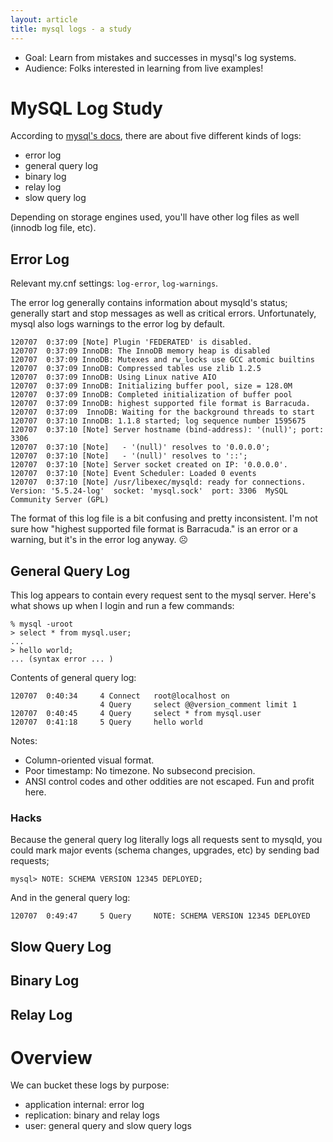 ```yaml
---
layout: article
title: mysql logs - a study
---
```


* Goal: Learn from mistakes and successes in mysql's log systems.
* Audience: Folks interested in learning from live examples!

# MySQL Log Study

According to [mysql's docs][mysql-docs], there are about five different kinds of logs:

[mysql-docs]: [http://dev.mysql.com/doc/refman/5.5/en/server-logs.html]

* error log
* general query log
* binary log
* relay log
* slow query log

Depending on storage engines used, you'll have other log files as well (innodb
log file, etc).

## Error Log

Relevant my.cnf settings: `log-error`, `log-warnings`.

The error log generally contains information about mysqld's status; generally
start and stop messages as well as critical errors. Unfortunately, mysql also
logs warnings to the error log by default.

    120707  0:37:09 [Note] Plugin 'FEDERATED' is disabled.
    120707  0:37:09 InnoDB: The InnoDB memory heap is disabled
    120707  0:37:09 InnoDB: Mutexes and rw_locks use GCC atomic builtins
    120707  0:37:09 InnoDB: Compressed tables use zlib 1.2.5
    120707  0:37:09 InnoDB: Using Linux native AIO
    120707  0:37:09 InnoDB: Initializing buffer pool, size = 128.0M
    120707  0:37:09 InnoDB: Completed initialization of buffer pool
    120707  0:37:09 InnoDB: highest supported file format is Barracuda.
    120707  0:37:09  InnoDB: Waiting for the background threads to start
    120707  0:37:10 InnoDB: 1.1.8 started; log sequence number 1595675
    120707  0:37:10 [Note] Server hostname (bind-address): '(null)'; port: 3306
    120707  0:37:10 [Note]   - '(null)' resolves to '0.0.0.0';
    120707  0:37:10 [Note]   - '(null)' resolves to '::';
    120707  0:37:10 [Note] Server socket created on IP: '0.0.0.0'.
    120707  0:37:10 [Note] Event Scheduler: Loaded 0 events
    120707  0:37:10 [Note] /usr/libexec/mysqld: ready for connections.
    Version: '5.5.24-log'  socket: 'mysql.sock'  port: 3306  MySQL Community Server (GPL)

The format of this log file is a bit confusing and pretty inconsistent. I'm not
sure how "highest supported file format is Barracuda." is an error or a
warning, but it's in the error log anyway. ☹

## General Query Log

This log appears to contain every request sent to the mysql server. Here's what
shows up when I login and run a few commands:

    % mysql -uroot
    > select * from mysql.user;
    ...
    > hello world;
    ... (syntax error ... )

Contents of general query log:

    120707  0:40:34     4 Connect   root@localhost on 
                        4 Query     select @@version_comment limit 1
    120707  0:40:45     4 Query     select * from mysql.user
    120707  0:41:18     5 Query     hello world

Notes:

* Column-oriented visual format.
* Poor timestamp: No timezone. No subsecond precision.
* ANSI control codes and other oddities are not escaped. Fun and profit here.

### Hacks

Because the general query log literally logs all requests sent to mysqld, you could
mark major events (schema changes, upgrades, etc) by sending bad requests;

    mysql> NOTE: SCHEMA VERSION 12345 DEPLOYED;

And in the general query log:

    120707  0:49:47     5 Query     NOTE: SCHEMA VERSION 12345 DEPLOYED

## Slow Query Log

## Binary Log

## Relay Log


# Overview

We can bucket these logs by purpose:

* application internal: error log
* replication: binary and relay logs
* user: general query and slow query logs

